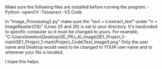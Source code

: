 Make sure the following files are installed before running the program:
-Python
-openCV
-Tesseract
-VS Code

In "Image_Processing2.py" make sure the "text = ir.extract_text" under "ir = ImageReader(OS)" (Lines 25 and 26) is set to your directory. It's hardcoded to specific computer so it must be changed to yours.
For example, "C:\\Users\\twelton\\Desktop\\SE_PRJ_AI_Image\\SE1_Project_1-main\\SE1_Project_1-main\\Project_Code\\Test_Image0.png" Only the user name and Desktop would need to be changed to YOUR user name and to
wherever your file is located.

I hope this helps.
